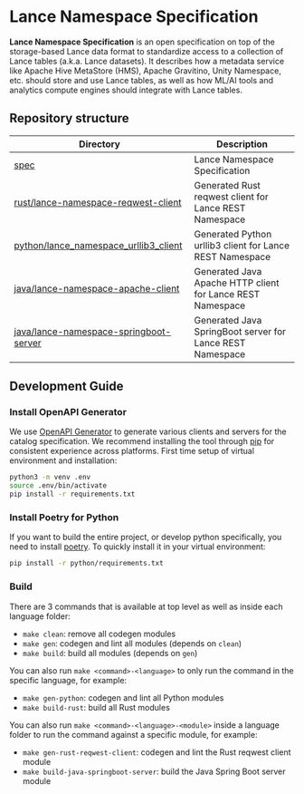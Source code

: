 # Lance Namespace Specification

**Lance Namespace Specification** is an open specification on top of the storage-based Lance data format
to standardize access to a collection of Lance tables (a.k.a. Lance datasets).
It describes how a metadata service like Apache Hive MetaStore (HMS), Apache Gravitino, Unity Namespace, etc.
should store and use Lance tables, as well as how ML/AI tools and analytics compute engines should integrate with Lance tables.

## Repository structure

| Directory                                                                          | Description                                                |
|------------------------------------------------------------------------------------|------------------------------------------------------------|
| [spec](./spec)                                                                     | Lance Namespace Specification                              |
| [rust/lance-namespace-reqwest-client](./rust/lance-namespace-reqwest-client)       | Generated Rust reqwest client for Lance REST Namespace     |
| [python/lance_namespace_urllib3_client](./python/lance_catalog_urllib3_client)     | Generated Python urllib3 client for Lance REST Namespace   |
| [java/lance-namespace-apache-client](./java/lance-namespace-apache-client)         | Generated Java Apache HTTP client for Lance REST Namespace |
| [java/lance-namespace-springboot-server](./java/lance-namespace-springboot-server) | Generated Java SpringBoot server for Lance REST Namespace  |

## Development Guide

### Install OpenAPI Generator

We use [OpenAPI Generator](https://github.com/OpenAPITools/openapi-generator)
to generate various clients and servers for the catalog specification.
We recommend installing the tool through [pip](https://pypi.org/project/openapi-generator-cli/)
for consistent experience across platforms.
First time setup of virtual environment and installation:

```bash
python3 -m venv .env
source .env/bin/activate
pip install -r requirements.txt
```

### Install Poetry for Python

If you want to build the entire project, or develop python specifically, 
you need to install [poetry](https://python-poetry.org/).
To quickly install it in your virtual environment:

```bash
pip install -r python/requirements.txt
```

### Build

There are 3 commands that is available at top level as well as inside each language folder:

- `make clean`: remove all codegen modules
- `make gen`: codegen and lint all modules (depends on `clean`)
- `make build`: build all modules (depends on `gen`)

You can also run `make <command>-<language>` to only run the command in the specific language, for example:

- `make gen-python`: codegen and lint all Python modules 
- `make build-rust`: build all Rust modules

You can also run `make <command>-<language>-<module>` inside a language folder to run the command against a specific module, for example:

- `make gen-rust-reqwest-client`: codegen and lint the Rust reqwest client module
- `make build-java-springboot-server`: build the Java Spring Boot server module
